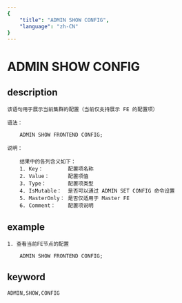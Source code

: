 ```yaml
---
{
    "title": "ADMIN SHOW CONFIG",
    "language": "zh-CN"
}
---
```


# ADMIN SHOW CONFIG
## description

    该语句用于展示当前集群的配置（当前仅支持展示 FE 的配置项）

    语法：

        ADMIN SHOW FRONTEND CONFIG;

    说明：

        结果中的各列含义如下：
        1. Key：        配置项名称
        2. Value：      配置项值
        3. Type：       配置项类型
        4. IsMutable：  是否可以通过 ADMIN SET CONFIG 命令设置
        5. MasterOnly： 是否仅适用于 Master FE
        6. Comment：    配置项说明
        
## example

    1. 查看当前FE节点的配置

        ADMIN SHOW FRONTEND CONFIG;

## keyword
    ADMIN,SHOW,CONFIG
